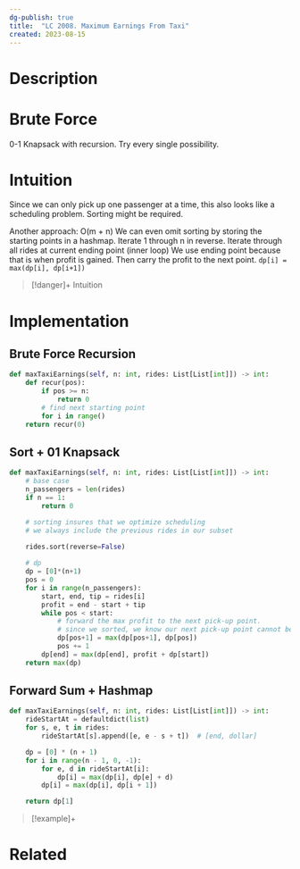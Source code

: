 ```yaml
---
dg-publish: true
title:  "LC 2008. Maximum Earnings From Taxi"
created: 2023-08-15
---
```



# Description

# Brute Force
0-1 Knapsack with recursion. Try every single possibility.

# Intuition
Since we can only pick up one passenger at a time, this also looks like a scheduling problem. Sorting might be required.

Another approach: O(m + n)
We can even omit sorting by storing the starting points in a hashmap.
Iterate 1 through n in reverse.
	Iterate through all rides at current ending point (inner loop)
We use ending point because that is when profit is gained.
Then carry the profit to the next point.
	`dp[i] = max(dp[i], dp[i+1])`
>[!danger]+ Intuition

# Implementation

## Brute Force Recursion

```python
def maxTaxiEarnings(self, n: int, rides: List[List[int]]) -> int:
	def recur(pos):
		if pos >= n:
			return 0
		# find next starting point
		for i in range()
	return recur(0)
```

## Sort + 01 Knapsack
```python
def maxTaxiEarnings(self, n: int, rides: List[List[int]]) -> int:
	# base case
	n_passengers = len(rides)
	if n == 1:
		return 0

	# sorting insures that we optimize scheduling
	# we always include the previous rides in our subset

	rides.sort(reverse=False)
	
	# dp 
	dp = [0]*(n+1)
	pos = 0
	for i in range(n_passengers):
		start, end, tip = rides[i]
		profit = end - start + tip
		while pos < start:
			# forward the max profit to the next pick-up point.
			# since we sorted, we know our next pick-up point cannot be < pos
			dp[pos+1] = max(dp[pos+1], dp[pos])
			pos += 1
		dp[end] = max(dp[end], profit + dp[start])
	return max(dp)
```


## Forward Sum + Hashmap
```python
def maxTaxiEarnings(self, n: int, rides: List[List[int]]) -> int:
	rideStartAt = defaultdict(list)
	for s, e, t in rides:
		rideStartAt[s].append([e, e - s + t])  # [end, dollar]

	dp = [0] * (n + 1)
	for i in range(n - 1, 0, -1):
		for e, d in rideStartAt[i]:
			dp[i] = max(dp[i], dp[e] + d)
		dp[i] = max(dp[i], dp[i + 1])

	return dp[1]
```

>[!example]+ 


# Related

